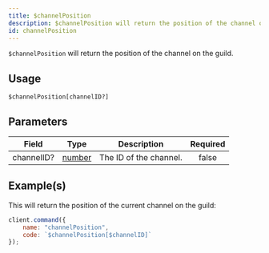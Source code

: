 ```yaml
---
title: $channelPosition
description: $channelPosition will return the position of the channel on the guild.
id: channelPosition
---
```


`$channelPosition` will return the position of the channel on the guild.

## Usage

```aoi
$channelPosition[channelID?]
```

## Parameters

| Field      | Type                                                                                              | Description            | Required |
| ---------- | ------------------------------------------------------------------------------------------------- | ---------------------- | :------: |
| channelID? | [number](https://developer.mozilla.org/en-US/docs/Web/JavaScript/Reference/Global_Objects/Number) | The ID of the channel. |  false   |

## Example(s)

This will return the position of the current channel on the guild:

```js
client.command({
    name: "channelPosition",
    code: `$channelPosition[$channelID]`
});
```
